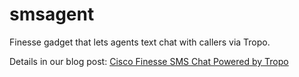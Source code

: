 # smsagent
Finesse gadget that lets agents text chat with callers via Tropo.

Details in our blog post:
[Cisco Finesse SMS Chat Powered by Tropo](blog.cloverhound.com/2015/05/10/cisco-finesse-sms-chat-powered-by-tropo/)


